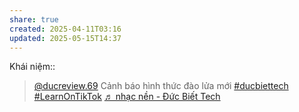 ```yaml
---
share: true
created: 2025-04-11T03:16
updated: 2025-05-15T14:37
---
```

Khái niệm:: 

<blockquote class="tiktok-embed" cite="https://www.tiktok.com/@ducreview.69/video/7485799514897419527" data-video-id="7485799514897419527" style="max-width: 605px;min-width: 325px;" > <section> <a target="_blank" title="@ducreview.69" href="https://www.tiktok.com/@ducreview.69?refer=embed">@ducreview.69</a> Cảnh báo hình thức đào lửa mới <a title="ducbiettech" target="_blank" href="https://www.tiktok.com/tag/ducbiettech?refer=embed">#ducbiettech</a> <a title="learnontiktok" target="_blank" href="https://www.tiktok.com/tag/learnontiktok?refer=embed">#LearnOnTikTok</a> <a target="_blank" title="♬ nhạc nền - Đức Biết Tech" href="https://www.tiktok.com/music/nhạc-nền-7485799957149092624?refer=embed">♬ nhạc nền - Đức Biết Tech</a> </section> </blockquote> <script async src="https://www.tiktok.com/embed.js"></script>

